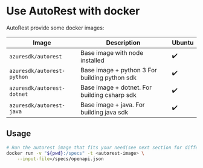 # Use AutoRest with docker

AutoRest provide some docker images:

| Image                      | Description                                   | Ubuntu             |
| -------------------------- | --------------------------------------------- | ------------------ |
| `azuresdk/autorest`        | Base image with node installed                | :heavy_check_mark: |
| `azuresdk/autorest-python` | Base image + python 3 For building python sdk | :heavy_check_mark: |
| `azuresdk/autorest-dotnet` | Base image + dotnet. For building csharp sdk  | :heavy_check_mark: |
| `azuresdk/autorest-java`   | Base image + java. For building java sdk      | :heavy_check_mark: |

## Usage

```bash
# Run the autorest image that fits your need(see next section for different options) and mount the current directory to access the openapi spec there.
docker run -v "${pwd}:/specs" -t <autorest-image> \
    --input-file=/specs/openapi.json
```
